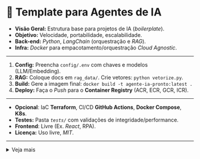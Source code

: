 # 🤖 Template para Agentes de IA

* **Visão Geral:** Estrutura base para projetos de IA (*boilerplate*).
* **Objetivo:** Velocidade, portabilidade, escalabilidade.
* **Back-end:** *Python*, *LangChain* (orquestração e *RAG*).
* **Infra:** *Docker* para empacotamento/orquestração *Cloud Agnostic*.
---
1.  **Config:** Preencha `config/.env` com chaves e modelos (LLM/Embedding).
2.  **RAG:** Coloque docs em `rag_data/`. Crie vetores: `python vetorize.py`.
3.  **Build:** Gere a imagem final: `docker build -t agente-ia-pronto:latest .`
4.  **Deploy:** Faça o *Push* para o **Container Registry** (ACR, ECR, GCR, ICR).
---    
* **Opcional**:  IaC **Terraform**, CI/CD **GitHub Actions**, **Docker Compose**, **K8s**.
* **Testes:** Pasta *`tests/`* com validações de integridade/performance. 
* **Frontend**: Livre (Ex. *React*, RPA). 
* **Licença:** Uso livre, *MIT*. ️
---
<details><summary>Veja mais</summary>

```
.
├── config/                  
│ └── .env.example           # Copie para `.env` e informe chaves de LLM/embeddings
├── rag_data/                # Documentação bruta (RAG). (Formato padrão txt)
├── vetorize.py              # Script para criar vetores (FAISS).
├── requirements.txt         # Dependências Python.
├── Dockerfile               # Configuração do Container.
├── src/
│ ├── llm_provider.py        # Llm Gemini Google. Copie provedores extras se necessário.
│ ├── data_loader.py         # Carrega e divide documentos (semantic chunking).
│ ├── vector_store.py        # Inicializa/consulta o Vector Store (FAISS).
│ ├── prompts.py             # Definições e gestão de Engenharia de Prompt.
│ ├── handler.py             # Orquestra a pipeline RAG/LLM usada pelo servidor.
│ └── main.py                # Ponto de entrada (FastAPI - GET /health, POST /query).
│
└── ops/                     # Componentes Adicionais
  ├── providers/             # Opção de outros LLMs. Substitua src/llm_provider.py. 
  │ ├── openai_provider.py   # Inclua `langchain-openai>=0.2.0` em requirements.txt.
  │ ├── azure_provider.py    # Inclua `langchain-openai>=0.2.0`. Defina AZURE_* no .env.
  │ └── bedrock_provider.py  # Inclua `langchain-aws>=0.1.3` e configure credenciais AWS.
  ├── loaders/               # Opção de outros formatos. Substitua o data_loader.py
  │ ├── pdf_loader.py        # Inclua `PyPDF2>=3.0.0` em requirements.txt
  │ ├── docx_loader.py       # Inclua `python-docx>=0.8.11` em requirements.txt
  │ └── postgresql_loader.py # Inclua `psycopg[binary]>=3.2.0`. Defina `PG_DSN` no `.env`
  ├── tests/
  │ ├── test_rag_query.py    # Testes de Assertividade do RAG.
  │ └── test_load.py         # Teste de Carga/Latência (5.000 requisições/min).  
  ├── .git/                  # CI/CD (GitHub Actions) - incluir na pasta raiz
  │ └── deploy.yml
  ├── packages/              # Pacotes/Módulos proprietários (PyPI Interno/JFrog).
  ├── docker-compose.yml     # Desenvolvimento multi-container.
  └── iaac/                  # IaC (Terraform)
    ├── main.tf              # Configurações de Cloud (Ex: AWS, Azure, GCP).
    └── kubernetes/          # Configurações K8s.
        ├── deployment.yaml
        └── service.yaml
```
</details>
